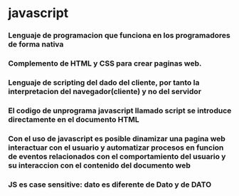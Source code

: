 # javascript

### Lenguaje de programacion que funciona en los programadores de forma nativa

### Complemento de HTML y CSS para crear paginas web.
### Lenguaje de scripting del dado del cliente, por tanto la interpretacion del navegador(cliente) y no del servidor

### El codigo de unprograma javascript llamado script se introduce directamente en el documento HTML

### Con el uso de javascript es posible dinamizar una pagina web interactuar con el usuario y automatizar procesos en funcion de eventos relacionados con el comportamiento del usuario y su interaccion con el contenido del documento web

### JS es case sensitive: dato es diferente de Dato y de DATO 

